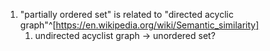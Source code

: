 1. "partially ordered set" is related to "directed acyclic graph"^[https://en.wikipedia.org/wiki/Semantic_similarity]
	1. undirected acyclist graph → unordered set?